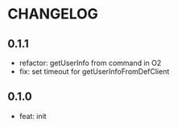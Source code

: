 # CHANGELOG

## 0.1.1

- refactor: getUserInfo from command in O2
- fix: set timeout for getUserInfoFromDefClient

## 0.1.0

- feat: init
